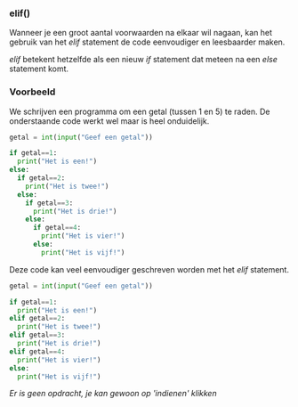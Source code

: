 ### elif()

Wanneer je een groot aantal voorwaarden na elkaar wil nagaan, kan het gebruik van het *elif* statement de code eenvoudiger en leesbaarder maken. 

*elif* betekent hetzelfde als een nieuw *if* statement dat meteen na een *else* statement komt.


### Voorbeeld
We schrijven een programma om een getal (tussen 1 en 5) te raden. De onderstaande code werkt wel maar is heel onduidelijk. 

```python
getal = int(input("Geef een getal"))

if getal==1:
  print("Het is een!")
else:
  if getal==2:
    print("Het is twee!")
  else:
    if getal==3:
      print("Het is drie!")
    else:
      if getal==4:
        print("Het is vier!")
      else:
        print("Het is vijf!")
```
Deze code kan veel eenvoudiger geschreven worden met het *elif* statement.

```python
getal = int(input("Geef een getal"))

if getal==1:
  print("Het is een!")
elif getal==2:
  print("Het is twee!")
elif getal==3:
  print("Het is drie!")
elif getal==4:
  print("Het is vier!")
else:
  print("Het is vijf!")
```

*Er is geen opdracht, je kan gewoon op 'indienen' klikken*
